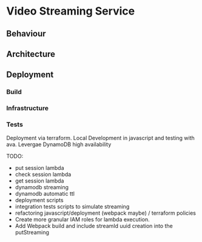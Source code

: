 # Video Streaming Service

## Behaviour
## Architecture
## Deployment
### Build
### Infrastructure
### Tests

Deployment via terraform. Local Development in javascript and testing with ava.
Levergae DynamoDB high availability

TODO:
 + put session lambda
 + check session lambda
 + get session lambda
 + dynamodb streaming
 + dynamodb automatic ttl
 + deployment scripts
 + integration tests scripts to simulate streaming
 + refactoring javascript/deployment (webpack maybe) / terraform policies
 + Create more granular IAM roles for lambda execution.
 + Add Webpack build and include streamId uuid creation into the putStreaming
